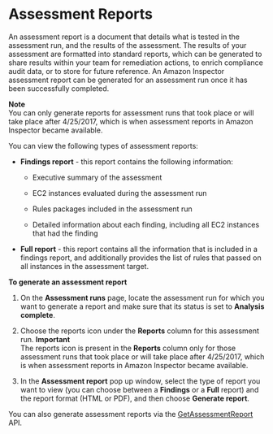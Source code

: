 # Assessment Reports<a name="inspector_reports"></a>

An assessment report is a document that details what is tested in the assessment run, and the results of the assessment\. The results of your assessment are formatted into standard reports, which can be generated to share results within your team for remediation actions, to enrich compliance audit data, or to store for future reference\. An Amazon Inspector assessment report can be generated for an assessment run once it has been successfully completed\. 

**Note**  
You can only generate reports for assessment runs that took place or will take place after 4/25/2017, which is when assessment reports in Amazon Inspector became available\.

You can view the following types of assessment reports:

+ **Findings report** \- this report contains the following information:

  + Executive summary of the assessment

  + EC2 instances evaluated during the assessment run

  + Rules packages included in the assessment run

  + Detailed information about each finding, including all EC2 instances that had the finding

+ **Full report** \- this report contains all the information that is included in a findings report, and additionally provides the list of rules that passed on all instances in the assessment target\.

**To generate an assessment report**

1. On the **Assessment runs** page, locate the assessment run for which you want to generate a report and make sure that its status is set to **Analysis complete**\.

1. Choose the reports icon under the **Reports** column for this assessment run\.
**Important**  
The reports icon is present in the **Reports** column only for those assessment runs that took place or will take place after 4/25/2017, which is when assessment reports in Amazon Inspector became available\.

1. In the **Assessment report** pop up window, select the type of report you want to view \(you can choose between a **Findings** or a **Full** report\) and the report format \(HTML or PDF\), and then choose **Generate report**\.

You can also generate assessment reports via the [GetAssessmentReport](http://docs.aws.amazon.com/inspector/latest/APIReference/API_GetAssessmentReport.html) API\.